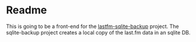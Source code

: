 # Readme

This is going to be a front-end for the [lastfm-sqlite-backup](https://github.com/niekp/lastfm-sqlite-backup) project.
The sqlite-backup project creates a local copy of the last.fm data in an sqlite DB.

